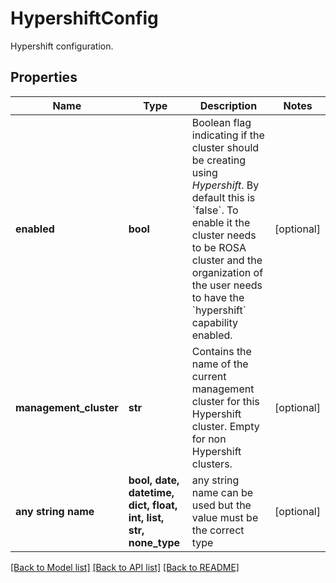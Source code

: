 # HypershiftConfig

Hypershift configuration.

## Properties
Name | Type | Description | Notes
------------ | ------------- | ------------- | -------------
**enabled** | **bool** | Boolean flag indicating if the cluster should be creating using _Hypershift_.  By default this is &#x60;false&#x60;.  To enable it the cluster needs to be ROSA cluster and the organization of the user needs to have the &#x60;hypershift&#x60; capability enabled. | [optional] 
**management_cluster** | **str** | Contains the name of the current management cluster for this Hypershift cluster. Empty for non Hypershift clusters. | [optional] 
**any string name** | **bool, date, datetime, dict, float, int, list, str, none_type** | any string name can be used but the value must be the correct type | [optional]

[[Back to Model list]](../README.md#documentation-for-models) [[Back to API list]](../README.md#documentation-for-api-endpoints) [[Back to README]](../README.md)


